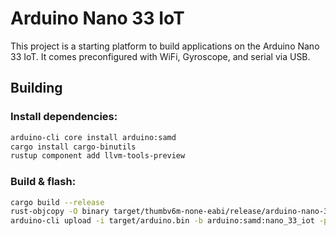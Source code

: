 # Arduino Nano 33 IoT

This project is a starting platform to build applications on the
Arduino Nano 33 IoT. It comes preconfigured with WiFi, Gyroscope, and
serial via USB.

## Building

### Install dependencies:

```sh
arduino-cli core install arduino:samd
cargo install cargo-binutils
rustup component add llvm-tools-preview
```

### Build & flash:

```sh
cargo build --release
rust-objcopy -O binary target/thumbv6m-none-eabi/release/arduino-nano-33-iot target/arduino.bin
arduino-cli upload -i target/arduino.bin -b arduino:samd:nano_33_iot -p /dev/ttyACM0
```
